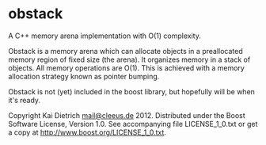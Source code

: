 obstack
=======

A C++ memory arena implementation with O(1) complexity.

Obstack is a memory arena which can allocate objects in
a preallocated memory region of fixed size (the arena).
It organizes memory in a stack of objects.
All memory operations are O(1). This is achieved
with a memory allocation strategy known as pointer bumping.

Obstack is not (yet) included in the boost library,
but hopefully will be when it's ready.


Copyright Kai Dietrich <mail@cleeus.de> 2012.
Distributed under the Boost Software License, Version 1.0.
See accompanying file LICENSE_1_0.txt or get a copy at
http://www.boost.org/LICENSE_1_0.txt.

